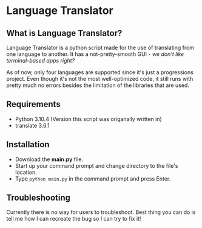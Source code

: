 # Language Translator

## What is Language Translator?

Language Translator is a python script made for the use of translating from one language to another. It has a not-pretty-smooth GUI - *we don't like terminal-based apps right?* 

As of now, only four languages are supported since it's just a progressions project. Even though it's not the most well-optimized code, it still runs with pretty much no errors besides the limitation of the libraries that are used.

## Requirements

- Python 3.10.4 (Version this script was origanally written in)
- translate 3.6.1 

## Installation

- Download the **main.py** file.
- Start up your command prompt and change directory to the file's location.
- Type `python main.py` in the command prompt and press Enter.

## Troubleshooting

Currently there is no way for users to troubleshoot. Best thing you can do is tell me how I can recreate the bug so I can try to fix it!
